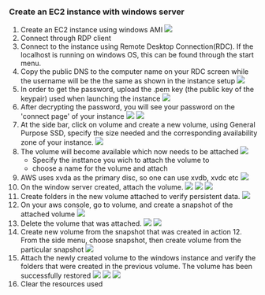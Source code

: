 ### Create an EC2 instance with windows server
1. Create an EC2 instance using windows AMI
![](./00.use-win-AMI.png)
2. Connect through RDP client
3. Connect to the instance using Remote Desktop Connection(RDC). If the localhost is running on windows OS, this can be found through the start menu. 
4. Copy the public DNS to the computer name on your RDC screen while the username will be the the same as shown in the instance setup
![](./002.connect.png)
5. In order to get the password, upload the .pem key (the public key of the keypair) used when launching the instance 
![](./003.decrypt%20password.png)
6. After decrypting the password, you will see your password on the 'connect page' of your instance
![](./004.password.png)
![](./03.windows-homepage.png)
7. At the side bar, click on volume and create a new volume, using General Purpose SSD, specify the size needed and the corresponding availability zone of your instance.
![](./04.create-vol.png)
8. The volume will become available which now needs to be attached
![](./05.attach-vol.png)
    - Specify the insttance you wich to attach the volume to
    - choose a name for the volume and attach
9. AWS uses xvda as the primary disc, so one can use xvdb, xvdc etc
![](./06.choose-instance.png)
10. On the window server created, attach the volume.
![](./07.newdisc-online.png)
![](./08.initilize-disk.png)
![](./09.new-volume.png)
11. Create folders in the new volume attached to verify persistent data.
![](./11.create-folders.png)
12. On your aws console, go to volume, and create a snapshot of the attached volume
![](./10.create-snapshot.png)
13. Delete the volume that was attached.
![](./13.disk-delete.png)
![](./14.vol-delete.png)
14. Create new volume from the snapshot that was created in action 12. From the side menu, choose snapshot, then create volume from the particular snapshot
![](./15create-vol.png)
15. Attach the newly created volume to the windows instance and verify the folders that were created in the previous volume. The volume has been successfully restored 
![](./17attach-vol.png)
![](./17vol2.png)
![](./18.confirm.png)
16. Clear the resources used




